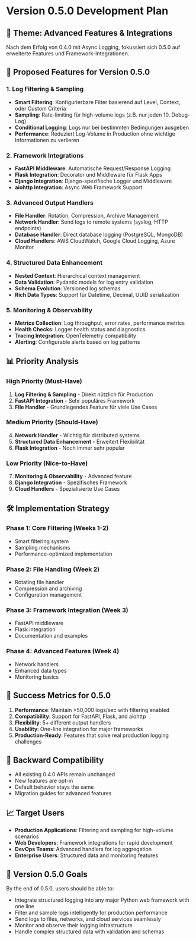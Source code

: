 # Version 0.5.0 Development Plan

## 🎯 Theme: Advanced Features & Integrations

Nach dem Erfolg von 0.4.0 mit Async Logging, fokussiert sich 0.5.0 auf erweiterte Features und Framework-Integrationen.

## 🚀 Proposed Features for Version 0.5.0

### 1. **Log Filtering & Sampling** 
- **Smart Filtering**: Konfigurierbare Filter basierend auf Level, Context, oder Custom Criteria
- **Sampling**: Rate-limiting für high-volume logs (z.B. nur jeden 10. Debug-Log)
- **Conditional Logging**: Logs nur bei bestimmten Bedingungen ausgeben
- **Performance**: Reduziert Log-Volume in Production ohne wichtige Informationen zu verlieren

### 2. **Framework Integrations**
- **FastAPI Middleware**: Automatische Request/Response Logging
- **Flask Integration**: Decorator und Middleware für Flask Apps  
- **Django Integration**: Django-spezifische Logger und Middleware
- **aiohttp Integration**: Async Web Framework Support

### 3. **Advanced Output Handlers**
- **File Handler**: Rotation, Compression, Archive Management
- **Network Handler**: Send logs to remote systems (syslog, HTTP endpoints)
- **Database Handler**: Direct database logging (PostgreSQL, MongoDB)
- **Cloud Handlers**: AWS CloudWatch, Google Cloud Logging, Azure Monitor

### 4. **Structured Data Enhancement**
- **Nested Context**: Hierarchical context management
- **Data Validation**: Pydantic models for log entry validation
- **Schema Evolution**: Versioned log schemas
- **Rich Data Types**: Support für Datetime, Decimal, UUID serialization

### 5. **Monitoring & Observability**
- **Metrics Collection**: Log throughput, error rates, performance metrics
- **Health Checks**: Logger health status and diagnostics
- **Tracing Integration**: OpenTelemetry compatibility
- **Alerting**: Configurable alerts based on log patterns

## 📊 Priority Analysis

### High Priority (Must-Have)
1. **Log Filtering & Sampling** - Direkt nützlich für Production
2. **FastAPI Integration** - Sehr populäres Framework
3. **File Handler** - Grundlegendes Feature für viele Use Cases

### Medium Priority (Should-Have)  
4. **Network Handler** - Wichtig für distributed systems
5. **Structured Data Enhancement** - Erweitert Flexibilität
6. **Flask Integration** - Noch immer sehr popular

### Low Priority (Nice-to-Have)
7. **Monitoring & Observability** - Advanced feature
8. **Django Integration** - Spezifisches Framework
9. **Cloud Handlers** - Spezialisierte Use Cases

## 🛠 Implementation Strategy

### Phase 1: Core Filtering (Weeks 1-2)
- Smart filtering system
- Sampling mechanisms
- Performance-optimized implementation

### Phase 2: File Handling (Week 2)
- Rotating file handler
- Compression and archiving
- Configuration management

### Phase 3: Framework Integration (Week 3)
- FastAPI middleware
- Flask integration
- Documentation and examples

### Phase 4: Advanced Features (Week 4)
- Network handlers
- Enhanced data types
- Monitoring basics

## 🎯 Success Metrics for 0.5.0

1. **Performance**: Maintain >50,000 logs/sec with filtering enabled
2. **Compatibility**: Support for FastAPI, Flask, and aiohttp
3. **Flexibility**: 5+ different output handlers
4. **Usability**: One-line integration for major frameworks
5. **Production-Ready**: Features that solve real production logging challenges

## 🔄 Backward Compatibility

- All existing 0.4.0 APIs remain unchanged
- New features are opt-in
- Default behavior stays the same
- Migration guides for advanced features

## 📈 Target Users

- **Production Applications**: Filtering and sampling for high-volume scenarios
- **Web Developers**: Framework integrations for rapid development
- **DevOps Teams**: Advanced handlers for log aggregation
- **Enterprise Users**: Structured data and monitoring features

## 🏁 Version 0.5.0 Goals

By the end of 0.5.0, users should be able to:
- Integrate structured logging into any major Python web framework with one line
- Filter and sample logs intelligently for production performance
- Send logs to files, networks, and cloud services seamlessly
- Monitor and observe their logging infrastructure
- Handle complex structured data with validation and schemas